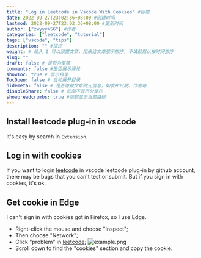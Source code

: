 ```yaml
---
title: "Log in Leetcode in Vscode With Cookies" #标题
date: 2022-09-27T23:02:36+08:00 #创建时间
lastmod: 2022-09-27T23:02:36+08:00 #更新时间
author: ["zwyyy456"] #作者
categories: ["leetcode", "tutorial"]
tags: ["vscode", "tips"]
description: "" #描述
weight: # 输入 1 可以顶置文章，用来给文章展示排序，不填就默认按时间排序
slug: ""
draft: false # 是否为草稿
comments: false #是否展示评论
showToc: true # 显示目录
TocOpen: false # 自动展开目录
hidemeta: false # 是否隐藏文章的元信息，如发布日期、作者等
disableShare: false # 底部不显示分享栏
showbreadcrumbs: true #顶部显示当前路径
---
```


## Install leetcode plug-in in vscode
It's easy by search in `Extension`.

## Log in with cookies
If you want to login [leetcode](https://leetcode.com) in vscode leetcode plug-in by github account, there may be bugs that you can't test or submit. But if you sign in with cookies, it's ok.

## Get cookie in Edge
I can't sign in with cookies got in Firefox, so I use Edge.
- Right-click the mouse and choose "Inspect";
- Then choose "Network";
- Click "problem" in [leetcode](https://leetcode.com);
![example.png](https://pic-upyun.zwyyy456.tech/smms/2023-12-26-065727.png)
- Scroll down to find the "cookies" section and copy the cookie.
